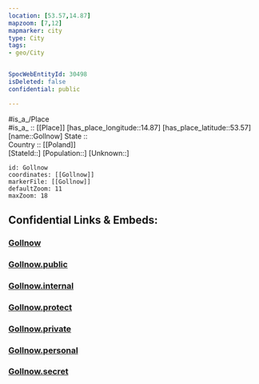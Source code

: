 ```yaml
---
location: [53.57,14.87] 
mapzoom: [7,12] 
mapmarker: city 
type: City
tags:
- geo/City


SpocWebEntityId: 30498
isDeleted: false
confidential: public

---
```

#is_a_/Place  
#is_a_ :: [[Place]] 
[has_place_longitude::14.87] 
[has_place_latitude::53.57] 
[name::Gollnow] 
State ::  
Country :: [[Poland]]  
[StateId::] 
[Population::] 
[Unknown::] 


```leaflet
id: Gollnow
coordinates: [[Gollnow]] 
markerFile: [[Gollnow]] 
defaultZoom: 11 
maxZoom: 18
```


## Confidential Links & Embeds: 

### [Gollnow](/_Standards/Earth/Continent/Europe/Europe~East/Poland/Provinces~Poland/West_Pomeranian/City/Gollnow.md) 

### [Gollnow.public](/_public/Earth/Continent/Europe/Europe~East/Poland/Provinces~Poland/West_Pomeranian/City/Gollnow.public.md) 

### [Gollnow.internal](/_internal/Earth/Continent/Europe/Europe~East/Poland/Provinces~Poland/West_Pomeranian/City/Gollnow.internal.md) 

### [Gollnow.protect](/_protect/Earth/Continent/Europe/Europe~East/Poland/Provinces~Poland/West_Pomeranian/City/Gollnow.protect.md) 

### [Gollnow.private](/_private/Earth/Continent/Europe/Europe~East/Poland/Provinces~Poland/West_Pomeranian/City/Gollnow.private.md) 

### [Gollnow.personal](/_personal/Earth/Continent/Europe/Europe~East/Poland/Provinces~Poland/West_Pomeranian/City/Gollnow.personal.md) 

### [Gollnow.secret](/_secret/Earth/Continent/Europe/Europe~East/Poland/Provinces~Poland/West_Pomeranian/City/Gollnow.secret.md)

